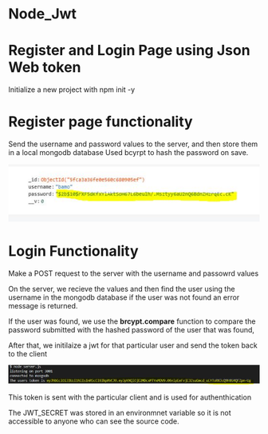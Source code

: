 # Node_Jwt

<h1>Register and Login Page using Json Web token </h1>

Initialize a new project with npm init -y

<h1>Register page functionality </h1>

Send the username and password values to the server, and then store them in a local mongodb database
Used bcyrpt to hash the password on save.

![](images/hash_password.JPG)

<h1>Login Functionality </h1>

Make a POST request to the server with the username and passowrd values

On the server, we recieve the values and then find the user using the username in the mongodb database
if the user was not found an error message is returned.

If the user was found, we use the <b>brcypt.compare</b> function to compare the password submitted with the hashed password of the user that was found,

After that, we initilaize a jwt for that particular user and send the token back to the client

![](images/token.JPG)

This token is sent with the particular client and is used for authenthication

The JWT_SECRET was stored in an environmnet variable so it is not accessible to anyone who can see the source code.



